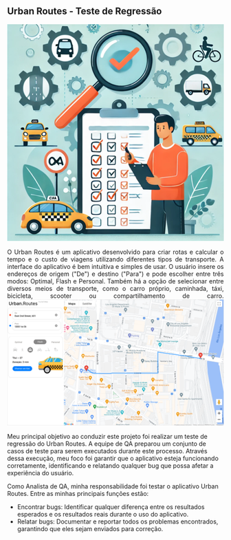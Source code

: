 ## Urban Routes - Teste de Regressão

<img src="Imagens\resized_image_512x512.png">

<p align="justify"> O Urban Routes é um aplicativo desenvolvido para criar rotas e calcular o tempo e o custo de viagens utilizando diferentes tipos de transporte. A interface do aplicativo é bem intuitiva e simples de usar. O usuário insere os endereços de origem ("De") e destino ("Para") e pode escolher entre três modos: Optimal, Flash e Personal. Também há a opção de selecionar entre diversos meios de transporte, como o carro próprio, caminhada, táxi, bicicleta, scooter ou compartilhamento de carro.

<img src="Imagens\Image (4).png">

Meu principal objetivo ao conduzir este projeto foi realizar um teste de regressão do Urban Routes. A equipe de QA preparou um conjunto de casos de teste para serem executados durante este processo. Através dessa execução, meu foco foi garantir que o aplicativo esteja funcionando corretamente, identificando e relatando qualquer bug que possa afetar a experiência do usuário.

Como Analista de QA, minha responsabilidade foi testar o aplicativo Urban Routes. Entre as minhas principais funções estão:

- Encontrar bugs: Identificar qualquer diferença entre os resultados esperados e os resultados reais durante o uso do aplicativo.
- Relatar bugs: Documentar e reportar todos os problemas encontrados, garantindo que eles sejam enviados para correção.